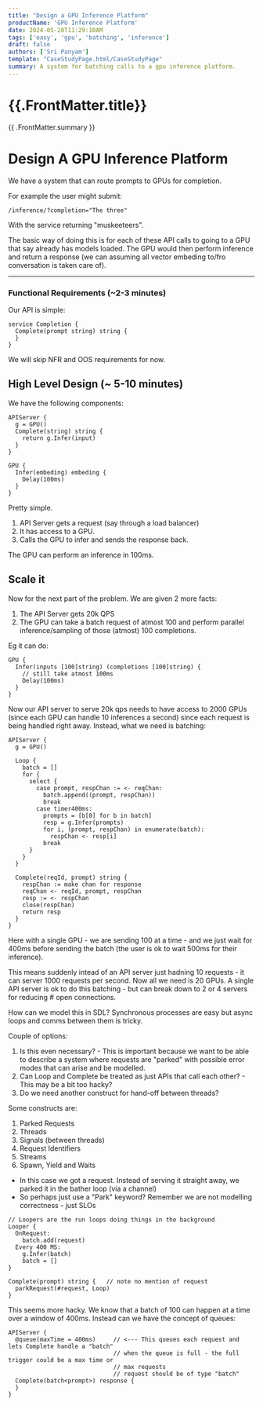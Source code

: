 ```yaml
---
title: "Design a GPU Inference Platform"
productName: 'GPU Inference Platform'
date: 2024-05-28T11:29:10AM
tags: ['easy', 'gpu', 'batching', 'inference']
draft: false
authors: ['Sri Panyam']
template: "CaseStudyPage.html/CaseStudyPage"
summary: A system for batching calls to a gpu inference platform.
---
```


# {{.FrontMatter.title}}

{{ .FrontMatter.summary }}

# Design A GPU Inference Platform

We have a system that can route prompts to GPUs for completion.

For example the user might submit:

```
/inference/?completion="The three"
```

With the service returning "muskeeteers".

The basic way of doing this is for each of these API calls to going to a GPU that say already has models loaded.  The
GPU would then perform inference and return a response (we can assuming all vector embeding to/fro conversation is taken
care of).

---

### Functional Requirements (~2-3 minutes)

Our API is simple:

```
service Completion {
  Complete(prompt string) string {
  }
}
```

We will skip NFR and OOS requirements for now.

## High Level Design (~ 5-10 minutes)

We have the following components:

```
APIServer {
  g = GPU()
  Complete(string) string {
    return g.Infer(input)
  }
}

GPU {
  Infer(embeding) embeding {
    Delay(100ms)
  }
}
```

Pretty simple.

1. API Server gets a request (say through a load balancer)
2. It has access to a GPU.
3. Calls the GPU to infer and sends the response back.

The GPU can perform an inference in 100ms.

## Scale it

Now for the next part of the problem.   We are given 2 more facts:

1. The API Server gets 20k QPS
2. The GPU can take a batch request of atmost 100 and perform parallel inference/sampling of those (atmost) 100
   completions.
   
Eg it can do:

```
GPU {
  Infer(inputs [100]string) (completions [100]string) {
    // still take atmost 100ms
    Delay(100ms)
  }
}
```

Now our API server to serve 20k qps needs to have access to 2000 GPUs (since each GPU can handle 10 inferences a second)
since each request is being handled right away.  Instead, what we need is batching:

```
APIServer {
  g = GPU()
  
  Loop {
    batch = []
    for {
      select {
        case prompt, respChan := <- reqChan:
          batch.append((prompt, respChan))
          break
        case timer400ms:
          prompts = [b[0] for b in batch]
          resp = g.Infer(prompts)
          for i, (prompt, respChan) in enumerate(batch):
            respChan <- resp[i]
          break
      }
    }
  }
  
  Complete(reqId, prompt) string {
    respChan := make chan for response
    reqChan <- reqId, prompt, respChan
    resp := <- respChan
    close(respChan)
    return resp
  }
}
```

Here with a single GPU - we are sending 100 at a time - and we just wait for 400ms before sending the batch (the user is
ok to wait 500ms for their inference).

This means suddenly intead of an API server just hadning 10 requests - it can server 1000 requests per second.  Now all
we need is 20 GPUs.  A single API server is ok to do this batching - but can break down to 2 or 4 servers for reducing #
open connections.

How can we model this in SDL?  Synchronous processes are easy but async loops and comms between them is tricky.

Couple of options:

1. Is this even necessary? - This is important because we want to be able to describe a system where requests are
   "parked" with possible error modes that can arise and be modelled.
2. Can Loop and Complete be treated as just APIs that call each other? - This may be a bit too hacky?
3. Do we need another construct for hand-off between threads?

Some constructs are:

1. Parked Requests
2. Threads
3. Signals (between threads)
4. Request Identifiers
5. Streams
6. Spawn, Yield and Waits

* In this case we got a request.  Instead of serving it straight away, we parked it in the bather loop (via a channel)
* So perhaps just use a "Park" keyword?  Remember we are not modelling correctness - just SLOs

```
// Loopers are the run loops doing things in the background
Looper {
  OnRequest:
    batch.add(request)
  Every 400 MS:
    g.Infer(batch)
    batch = []
}

Complete(prompt) string {   // note no mention of request
  parkRequest(#request, Loop)
}
```

This seems more hacky.  We know that a batch of 100 can happen at a time over a window of 400ms.  Instead can we have
the concept of queues:

```
APIServer {
  @queue(maxTime = 400ms)     // <--- This queues each request and lets Complete handle a "batch"
                              // when the queue is full - the full trigger could be a max time or
                              // max requests
                              // request should be of type "batch"
  Complete(batch<prompt>) response {
  }
}
```
